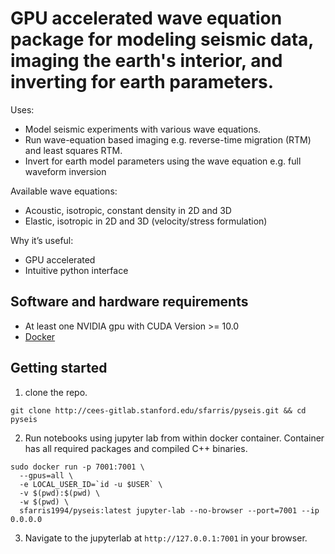 # GPU accelerated wave equation package for modeling seismic data, imaging the earth's interior, and inverting for earth parameters. 

Uses:
- Model seismic experiments with various wave equations.
- Run wave-equation based imaging e.g. reverse-time migration (RTM) and least squares RTM.
- Invert for earth model parameters using the wave equation e.g. full waveform inversion

Available wave equations:
- Acoustic, isotropic, constant density in 2D and 3D
- Elastic, isotropic in 2D and 3D (velocity/stress formulation)

Why it’s useful:
- GPU accelerated
- Intuitive python interface

## Software and hardware requirements
* At least one NVIDIA gpu with CUDA Version >= 10.0
* [Docker](https://docs.docker.com/engine/install/)

## Getting started
1. clone the repo.
```console
git clone http://cees-gitlab.stanford.edu/sfarris/pyseis.git && cd pyseis
```
2. Run notebooks using jupyter lab from within docker container. Container has all required packages and compiled C++ binaries.
```console
sudo docker run -p 7001:7001 \
  --gpus=all \
  -e LOCAL_USER_ID=`id -u $USER` \
  -v $(pwd):$(pwd) \
  -w $(pwd) \
  sfarris1994/pyseis:latest jupyter-lab --no-browser --port=7001 --ip 0.0.0.0
```
3. Navigate to the jupyterlab at `http://127.0.0.1:7001` in your browser.
